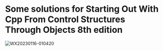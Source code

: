 # Some solutions for Starting Out With Cpp From Control Structures Through Objects 8th edition



![WX20230116-010420](https://user-images.githubusercontent.com/56700281/212555583-f7721a26-d398-4254-8a97-278b8d8a90ab.png)
